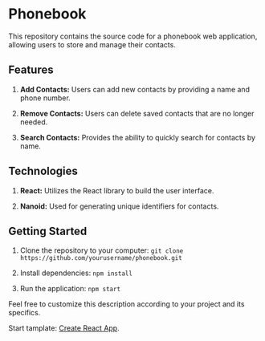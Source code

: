 # Phonebook

This repository contains the source code for a phonebook web application,
allowing users to store and manage their contacts.

## Features

1. **Add Contacts:** Users can add new contacts by providing a name and phone
   number.

2. **Remove Contacts:** Users can delete saved contacts that are no longer
   needed.

3. **Search Contacts:** Provides the ability to quickly search for contacts by
   name.

## Technologies

1. **React:** Utilizes the React library to build the user interface.

2. **Nanoid:** Used for generating unique identifiers for contacts.

## Getting Started

1. Clone the repository to your computer:
   `git clone https://github.com/yourusername/phonebook.git`

2. Install dependencies: `npm install`

3. Run the application: `npm start`

Feel free to customize this description according to your project and its
specifics.

Start tamplate:
[Create React App](https://github.com/facebook/create-react-app).
